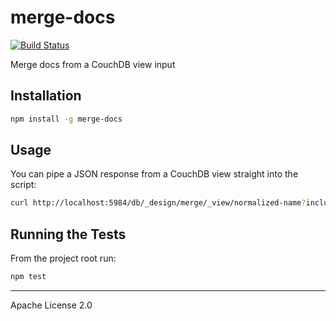 merge-docs
==========

[![Build Status](https://travis-ci.org/eHealthAfrica/merge-docs.svg)](https://travis-ci.org/eHealthAfrica/merge-docs)

Merge docs from a CouchDB view input

Installation
------------

```sh
npm install -g merge-docs
```

Usage
-----

You can pipe a JSON response from a CouchDB view straight into the script:

```sh
curl http://localhost:5984/db/_design/merge/_view/normalized-name?include_docs=true | ./bin/main.js | python -m json.tool | less
```

Running the Tests
-----------------

From the project root run:

```sh
npm test
```

---
Apache License 2.0
